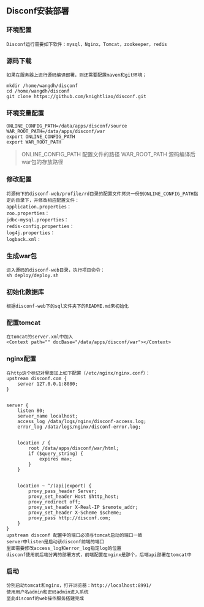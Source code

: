 ## Disconf安装部署

### 环境配置

	Disconf运行需要如下软件：mysql，Nginx，Tomcat，zookeeper，redis

### 源码下载

	如果在服务器上进行源码编译部署，则还需要配置maven和git环境；
	
	mkdir /home/wangdh/disconf
	cd /home/wangdh/disconf
	git clone https://github.com/knightliao/disconf.git	


### 环境变量配置

	ONLINE_CONFIG_PATH=/data/apps/disconf/source
	WAR_ROOT_PATH=/data/apps/disconf/war
	export ONLINE_CONFIG_PATH
	export WAR_ROOT_PATH

> ONLINE_CONFIG_PATH 配置文件的路径
> WAR_ROOT_PATH 源码编译后war包的存放路径


### 修改配置

	将源码下的disconf-web/profile/rd目录的配置文件拷贝一份到ONLINE_CONFIG_PATH指定的目录下，并修改相应配置文件：
	application.properties：
	zoo.properties：
	jdbc-mysql.properties：
	redis-config.properties：
	log4j.properties：
	logback.xml：
	

### 生成war包

	进入源码的disconf-web目录，执行项目命令：
	sh deploy/deploy.sh


### 初始化数据库

	根据disconf-web下的sql文件夹下的README.md来初始化

### 配置tomcat

	在tomcat的server.xml中加入
	<Context path="" docBase="/data/apps/disconf/war"></Context>

### nginx配置

	在http这个标记对里面加上如下配置（/etc/nginx/nginx.conf）：
	upstream disconf.com {
	    server 127.0.0.1:8080;
	}
	 
	
	server {
	    listen 80;
	    server_name localhost;
	    access_log /data/logs/nginx/disconf-access.log;
	    error_log /data/logs/nginx/disconf-error.log;
	 
	
	    location / {
	        root /data/apps/disconf/war/html;
	        if ($query_string) {
	            expires max;
	        }
	    }
	 
	
	    location ~ ^/(api|export) {
	        proxy_pass_header Server;
	        proxy_set_header Host $http_host;
	        proxy_redirect off;
	        proxy_set_header X-Real-IP $remote_addr;
	        proxy_set_header X-Scheme $scheme;
	        proxy_pass http://disconf.com;
	    }
	}
	upstream disconf 配置中的端口必须与tomcat启动的端口一致
	server中listen是启动该disconf前端的端口
	里面需要修改access_log和error_log指定log的位置
	disconf使用前后端分离的部署方式，前端配置在nginx是那个，后端api部署在tomcat中

### 启动

	分别启动tomcat和nginx，打开浏览器：http://localhost:8991/
	使用用户名admin和密码admin进入系统
	至此disconf的web操作服务搭建完成




